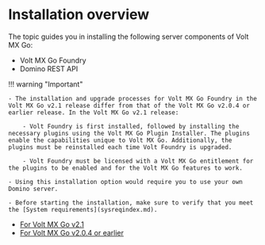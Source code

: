 # Installation overview

The topic guides you in installing the following server components of Volt MX Go:

- Volt MX Go Foundry
- Domino REST API

!!! warning "Important"

    - The installation and upgrade processes for Volt MX Go Foundry in the Volt MX Go v2.1 release differ from that of the Volt MX Go v2.0.4 or earlier release. In the Volt MX Go v2.1 release: 
    
        - Volt Foundry is first installed, followed by installing the necessary plugins using the Volt MX Go Plugin Installer. The plugins enable the capabilities unique to Volt MX Go. Additionally, the plugins must be reinstalled each time Volt Foundry is upgraded.

        - Volt Foundry must be licensed with a Volt MX Go entitlement for the plugins to be enabled and for the Volt MX Go features to work.
    
    - Using this installation option would require you to use your own Domino server.
    
    - Before starting the installation, make sure to verify that you meet the [System requirements](sysreqindex.md).  

- [For Volt MX Go v2.1](installdrapi.md)
- [For Volt MX Go v2.0.4 or earlier](nativeinstallers.md)
